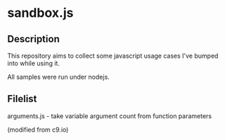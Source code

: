 sandbox.js
==========

Description
-----------
This repository aims to collect some javascript usage cases
I've bumped into while using it.

All samples were run under nodejs.

Filelist
--------
arguments.js - take variable argument count from function parameters

(modified from c9.io)
